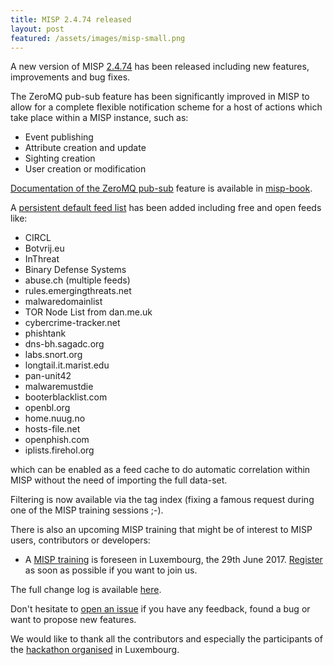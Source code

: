 ```yaml
---
title: MISP 2.4.74 released
layout: post
featured: /assets/images/misp-small.png
---
```


A new version of MISP [2.4.74](https://github.com/MISP/MISP/tree/v2.4.74) has been released including new features, improvements and bug fixes.

The ZeroMQ pub-sub feature has been significantly improved in MISP to allow for a complete flexible notification scheme for a host of actions which
take place within a MISP instance, such as:

- Event publishing
- Attribute creation and update
- Sighting creation
- User creation or modification

[Documentation of the ZeroMQ pub-sub](https://www.circl.lu/doc/misp/misp-zmq/) feature is available in [misp-book](https://github.com/MISP/misp-book).

A [persistent default feed list](https://github.com/MISP/MISP/blob/2.4/app/files/feed-metadata/defaults.json) has been added including free and open feeds like:

- CIRCL
- Botvrij.eu
- InThreat
- Binary Defense Systems
- abuse.ch (multiple feeds)
- rules.emergingthreats.net
- malwaredomainlist
- TOR Node List from dan.me.uk
- cybercrime-tracker.net
- phishtank
- dns-bh.sagadc.org
- labs.snort.org
- longtail.it.marist.edu
- pan-unit42
- malwaremustdie
- booterblacklist.com
- openbl.org
- home.nuug.no
- hosts-file.net
- openphish.com
- iplists.firehol.org

which can be enabled as a feed cache to do automatic correlation within MISP without the need of importing the full data-set.

Filtering is now available via the tag index (fixing a famous request during one of the MISP training sessions ;-).

There is also an upcoming MISP training that might be of interest to MISP users, contributors or developers:

- A [MISP training](https://www.eventbrite.com/e/misp-training-june-edition-tickets-33663081182) is foreseen in Luxembourg, the 29th June 2017. [Register](https://www.eventbrite.com/e/misp-training-june-edition-tickets-33663081182) as soon as possible if you want to join us.

The full change log is available [here](https://www.misp.software/Changelog.txt).

Don't hesitate to [open an issue](https://github.com/MISP/MISP/issues) if you have any feedback, found a bug or want to propose new features.

We would like to thank all the contributors and especially the participants of the [hackathon organised](https://hackathon.hack.lu/) in Luxembourg.
